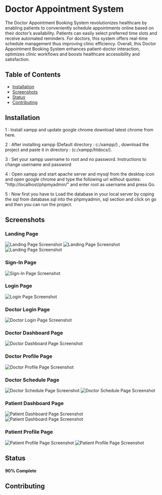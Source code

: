 # Doctor Appointment System
The Doctor Appointment Booking System revolutionizes healthcare by enabling patients to conveniently schedule appointments online based on their doctor’s availability. Patients can easily select preferred time slots and receive automated reminders. For doctors, this system offers real-time schedule management thus improving clinic efficiency. Overall, this Doctor Appointment Booking System enhances patient-doctor interaction, optimizes clinic workflows and boosts healthcare accessibility and satisfaction.

## Table of Contents

- [Installation](#installation)
- [Screenshots](#screenshots)
- [Status](#status)
- [Contributing](#contributing)


## Installation
1 : Install xampp and update google chrome download latest chrome from here.

2 : After installing xampp (Default directory : c:/xampp/) , download the project and paste it in directory : (c:/xampp/htdocs/).

3 : Set your xampp username to root and no password. Instructions to change username and password

4 : Open xampp and start apache server and mysql from the desktop icon and open google chrome and type the following url without quotes: "http://localhost/phpmyadmin/" and enter root as username and press Go.

5 : Now first you have to Load the database in your local server by coping the sql from database.sql into the phpmyadmin, sql section and click on go and then you can run the project.


## Screenshots
<h3>Landing Page</h3>
<img src="https://github.com/MalcolmAntao/Healthcare-Appointment-System/blob/main/Screenshots/Landing_Page1.png" alt="Landing Page Screenshot">
<img src="https://github.com/MalcolmAntao/Healthcare-Appointment-System/blob/main/Screenshots/Landing_Page2.png" alt="Landing Page Screenshot">
<img src="https://github.com/MalcolmAntao/Healthcare-Appointment-System/blob/main/Screenshots/Landing_Page3.png" alt="Landing Page Screenshot">

<h3>Sign-In Page</h3>
<img src="https://github.com/MalcolmAntao/Healthcare-Appointment-System/blob/main/Screenshots/Signup.png" alt="Sign-In Page Screenshot">

<h3>Login Page</h3>
<img src="https://github.com/MalcolmAntao/Healthcare-Appointment-System/blob/main/Screenshots/login.png" alt="Login Page Screenshot">

<h3>Doctor Login Page</h3>
<img src="https://github.com/MalcolmAntao/Healthcare-Appointment-System/blob/main/Screenshots/doctor_login.png" alt="Doctor Login Page Screenshot">

<h3>Doctor Dashboard Page</h3>
<img src="https://github.com/MalcolmAntao/Healthcare-Appointment-System/blob/main/Screenshots/doctor_dashboard.png" alt="Doctor Dashboard Page Screenshot">

<h3>Doctor Profile Page</h3>
<img src="https://github.com/MalcolmAntao/Healthcare-Appointment-System/blob/main/Screenshots/doctor_profile.png" alt="Doctor Profile Page Screenshot">

<h3>Doctor Schedule Page</h3>
<img src="https://github.com/MalcolmAntao/Healthcare-Appointment-System/blob/main/Screenshots/doctor_schedule1.png" alt="Doctor Schedule Page Screenshot">
<img src="https://github.com/MalcolmAntao/Healthcare-Appointment-System/blob/main/Screenshots/doctor_schedule2.png" alt="Doctor Schedule Page Screenshot">

<h3>Patient Dashboard Page</h3>
<img src="https://github.com/MalcolmAntao/Healthcare-Appointment-System/blob/main/Screenshots/PatientDashboard1.png" alt="Patient Dashboard Page Screenshot">
<img src="https://github.com/MalcolmAntao/Healthcare-Appointment-System/blob/main/Screenshots/PatientDashboard2.png" alt="Patient Dashboard Page Screenshot">

<h3>Patient Profile Page</h3>
<img src="https://github.com/MalcolmAntao/Healthcare-Appointment-System/blob/main/Screenshots/patient_profile1.png" alt="Patient Profile Page Screenshot">
<img src="https://github.com/MalcolmAntao/Healthcare-Appointment-System/blob/main/Screenshots/patient_profile2.png" alt="Patient Profile Page Screenshot">

## Status
<h4>90% Complete</h4>

## Contributing

